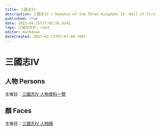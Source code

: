 ```yaml
---
title: 三國志IV
description: 三國志IV | Romance of the Three Kingdoms IV: Wall of Fire
published: true
date: 2023-04-15T17:02:56.934Z
tags: 三國志系列, san4
editor: markdown
dateCreated: 2023-02-13T07:07:40.709Z
---
```


# 三國志IV

## 人物 Persons

主條目：[三國志IV 人物資料一覽](/遊戲/三國志IV/人物資料)

## 顏 Faces

主條目：[三國志IV 人物顏](/遊戲/三國志IV/人物顏)
